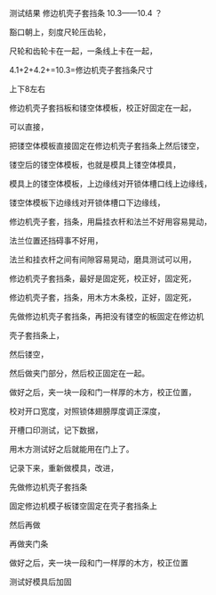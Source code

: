 测试结果     修边机壳子套挡条     10.3——10.4    ？


豁口朝上，刻度尺轮压齿轮，


尺轮和齿轮卡在一起，一条线上卡在一起，


4.1+2+4.2+=10.3=修边机壳子套挡条尺寸

上下8左右


修边机壳子套挡板和镂空体模板，校正好固定在一起，

可以直接，

把镂空体模板直接固定在修边机壳子套挡条上然后镂空，


镂空后的镂空体模板，也就是模具上镂空体模具，

模具上的镂空体模板，上边缘线对开锁体槽口线上边缘线，

镂空体模板下边缘线对开锁体槽口下边缘线，


修边机壳子套，挡条，用扁挂衣杆和法兰不好用容易晃动，

法兰位置还挡碍事不好用，


法兰和挂衣杆之间有间隙容易晃动，磨具测试可以用，

修边机壳子套挡条，最好是固定死，校正好，固定死，

修边机壳子套，挡条，用木方木条校，正好，固定死，


先做修边机壳子套挡条，再把没有镂空的板固定在修边机


壳子套挡条上，

然后镂空，


然后做夹门部分，然后校正固定在一起。


做好之后，夹一块一段和门一样厚的木方，校正位置，

校对开口宽度，对照锁体翅膀厚度调正深度，


开槽口印测试，记下数据，


用木方测试好之后就能用在门上了。


记录下来，重新做模具，改进，


先做修边机壳子套挡条

固定修边机模子板镂空固定在壳子套挡条上

然后再做

再做夹门条


做好之后，夹一块一段和门一样厚的木方，校正位置


测试好模具后加固























